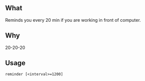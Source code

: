 ## What
Reminds you every 20 min if you are working in front of computer.

## Why
20-20-20

## Usage
`reminder [<interval>=1200]`
